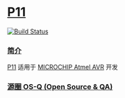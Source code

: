 ﻿# [P11](https://github.com/OS-Q/P11)

[![Build Status](https://github.com/OS-Q/P11/workflows/P11/badge.svg)](https://github.com/OS-Q/P11/actions)

### [简介](https://github.com/OS-Q/P11/wiki)

[P11](https://github.com/OS-Q/P11) 适用于 [MICROCHIP Atmel AVR](http://www.microchip.com/) 开发

### [源圈 OS-Q (Open Source & QA) ](http://www.OS-Q.com)

